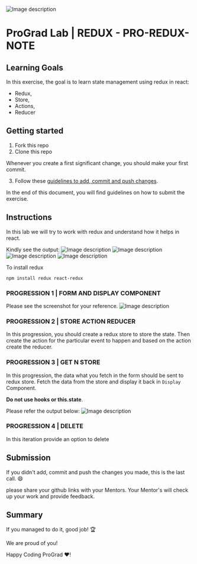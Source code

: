 ![Image description](https://i1.faceprep.in/ProGrad/prograd-logo.png)

# ProGrad Lab | REDUX  - PRO-REDUX-NOTE


## Learning Goals

In this exercise, the goal is to learn state management using redux in react:

- Redux,
- Store,
- Actions,
- Reducer

## Getting started

1. Fork this repo
2. Clone this repo

Whenever you create a first significant change, you should make your first commit.

3. Follow these [guidelines to add, commit and push changes](https://github.com/FACEPrep-ProGrad/general-guidelines-labs-project-builders.git).

In the end of this document, you will find guidelines on how to submit the exercise.

## Instructions
In this lab we will try to work with redux and understand how it helps in react. 

Kindly see the output:
![Image description](https://i1.faceprep.in/ProGrad/redux-1.png)
![Image description](https://i1.faceprep.in/ProGrad/redux-2.png)
![Image description](https://i1.faceprep.in/ProGrad/redux-3.png)
![Image description](https://i1.faceprep.in/ProGrad/redux-4.png)

To install redux
```
npm install redux react-redux 
```

### PROGRESSION 1 | FORM AND DISPLAY COMPONENT

Please see the screenshot for your reference.
![Image description](https://i1.faceprep.in/ProGrad/redux-1.png)

### PROGRESSION 2 |  STORE ACTION REDUCER
In this progression, you should create a redux store to store the state. Then create the action for the particular event to happen and based on the action create the reducer.

### PROGRESSION 3 | GET N STORE
In this progression, the data what you fetch in the form should be sent to redux store. Fetch the data from the store and display it back in `Display` Component. 

**Do not use hooks or this.state**.

Please refer the output below:
![Image description](https://i1.faceprep.in/ProGrad/redux-2.png)

### PROGRESSION 4 | DELETE 
In this iteration provide an option to delete 

## Submission

If you didn't add, commit and push the changes you made, this is the last call. :smile:

please share your github links with your Mentors. Your Mentor's will check up your work and provide feedback. 

## Summary

If you managed to do it, good job! :trophy:

We are proud of you!

Happy Coding ProGrad ❤️!

